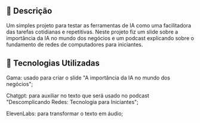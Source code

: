 

## 📒 Descrição
Um simples projeto para testar as ferramentas de IA como uma facilitadora das tarefas cotidianas e repetitivas. Neste projeto fiz um slide sobre a importância da IA no mundo dos negócios e um podcast explicando sobre o fundamento de redes de computadores para iniciantes.

## 🤖 Tecnologias Utilizadas
Gama: usado para criar o slide "A importância da IA no mundo dos negócios";

Chatgpt: para auxiliar no texto que será usado no podcast "Descomplicando Redes: Tecnologia para Iniciantes";

ElevenLabs: para transformar o texto em áudio;




